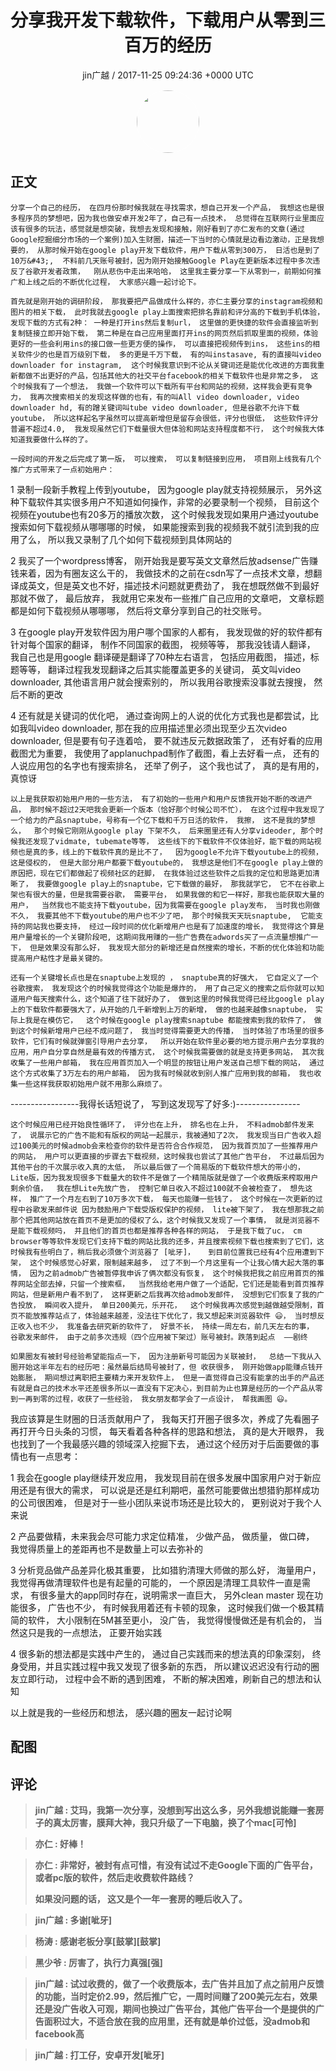 <h1 align="center">分享我开发下载软件，下载用户从零到三百万的经历</h1>
<p align="center">
    <a>jin广越 / 2017-11-25 09:24:36 &#43;0000 UTC</a>
</p>

<div align="center">
    <img src="https://images.zsxq.com/FgDbL_v6bHakBo1BgzgpvJmrVnEs?e=1590940799&amp;token=kIxbL07-8jAj8w1n4s9zv64FuZZNEATmlU_Vm6zD:CyUZ9aaM6XaXVjvygppGsY0gX2Y=" width="100" height="100" style="border:1px solid;border-radius:50%; color:#ffffff"/>
</div>

## 正文

<div>
  

    分享一个自己的经历， 在四月份那时候我就在寻找需求，想自己开发一个产品， 我想这也是很多程序员的梦想吧，因为我也做安卓开发2年了，自己有一点技术， 总觉得在互联网行业里面应该有很多的玩法，感觉就是想突破，我想去发现和接触，刚好看到了亦仁发布的文章(通过Google挖掘细分市场的一个案例)加入生财圈，描述一下当时的心情就是边看边激动，正是我想要的， 从那时候开始在google play开发下载软件，用户下载从零到300万， 日活也是到了10万&#43;,  不料前几天账号被封，因为刚开始接触Google Play在更新版本过程中多次违反了谷歌开发者政策，  刚从悲伤中走出来哈哈， 这里我主要分享一下从零到一，前期如何推广和上线之后的不断优化过程， 大家感兴趣一起讨论下。

    首先就是刚开始的调研阶段， 那我要把产品做成什么样的，亦仁主要分享的instagram视频和图片的相关下载， 此时我就去google play上面搜索把排名靠前和评分高的下载到手机体验，发现下载的方式有2种： 一种是打开ins然后复制url， 这里做的更快捷的软件会直接监听到复制链接立即开始下载， 第二种是在自己应用里面打开ins的网页然后抓取里面的视频，体验更好的一些会利用ins的接口做一些更方便的操作， 可以直接把视频传到ins， 这些ins的相关软件少的也是百万级别下载， 多的更是千万下载， 有的叫instasave, 有的直接叫video downloader for instagram,  这个时候我意识到不论从关键词还是能优化改进的方面我重新都做不出更好的产品，包括其他大的社交平台facebook的相关下载软件也是非常之多， 这个时候我有了一个想法， 我做一个软件可以下载所有平台和网站的视频，这样我会更有竞争力， 我再次搜索相关的发现这样做的也有，有的叫All video downloader, video downloader hd, 有的蹭关键词叫tube video downloader, 但是谷歌不允许下载youtube， 所以这样起名字虽然可以提高新增但是留存会很低，评分也很低， 这些软件评分普遍不超过4.0,  我发现虽然它们下载量很大但体验和网站支持程度都不行， 这个时候我大体知道我要做什么样的了。

    一段时间的开发之后完成了第一版， 可以搜索， 可以复制链接到应用， 项目刚上线我有几个推广方式带来了一点初始用户：
1 录制一段新手教程上传到youtube， 因为google play就支持视频展示， 另外这种下载软件其实很多用户不知道如何操作，非常的必要录制一个视频， 目前这个视频在youtube也有20多万的播放次数， 这个时候我发现如果用户通过youtube搜索如何下载视频从哪哪哪的时候， 如果能搜索到我的视频我不就引流到我的应用了么， 所以我又录制了几个如何下载视频到具体网站的

2 我买了一个wordpress博客， 刚开始我是要写英文文章然后放adsense广告赚钱来着，因为有圈友这么干的， 我做技术的之前在csdn写了一点技术文章，想翻译成英文，但是英文也不好，描述技术问题就更费劲了， 我在想既然做不到最好那就不做了， 最后放弃， 我就用它来发布一些推广自己应用的文章吧， 文章标题都是如何下载视频从哪哪哪， 然后将文章分享到自己的社交账号。

3 在google play开发软件因为用户哪个国家的人都有， 我发现做的好的软件都有针对每个国家的翻译， 制作不同国家的截图， 视频等等， 那我没钱请人翻译， 我自己也是用google 翻译硬是翻译了70种左右语言， 包括应用截图， 描述，标题等等， 翻译过程我发现翻译之后其实能覆盖更多的关键词， 英文叫video downloader, 其他语言用户就会搜索别的， 所以我用谷歌搜索没事就去搜搜， 然后不断的更改

4 还有就是关键词的优化吧， 通过查询网上的人说的优化方式我也是都尝试，比如我叫video downloader, 那在我的应用描述里必须出现至少五次video downloader, 但是要有句子连着哈， 要不就违反元数据政策了， 还有好看的应用截图尤为重要， 我使用了applanuchpad制作了截图，看上去好看一点， 还有的人说应用包的名字也有搜索排名， 还举了例子， 这个我也试了， 真的是有用的， 真惊讶

 
    以上是我获取初始用户用的一些方法， 有了初始的一些用户和用户反馈我开始不断的改进产品， 那时候不超过2天吧我会更新一个版本（恰好那个时候公司不忙）， 在这个过程中我发现了一个给力的产品snaptube，号称有一个亿下载和千万日活的软件， 我擦， 这不是我的梦想么，  那个时候它刚刚从google play 下架不久， 后来圈里还有人分享videoder, 那个时候我还发现了vidmate, tubemate等等， 这些线下的下载软件不仅体验好，能下载的网站视频也是真的多，线上的下载软件真的是比不了，  因为google不允许下载youtube上的视频， 这是侵权的， 但是大部分用户都要下载youtube的， 我想这是他们不在google play上做的原因把，现在它们都做起了视频社区的赶脚， 在我体验过这些软件之后我的定位和思路更加清晰了， 我要做google play上的snaptube，它下载做的最好， 那我就学它， 它不在谷歌上架也有很大的量，但是我需要谷歌， 需要平台， 如果我做的和它一样好，那我也能获取大量的用户，  当然我也不能支持下载youtube，因为我需要在google play发布， 当时我也刚做不久， 我要其他不下载youtube的用户也不少了吧， 那个时候我天天玩snaptube,  它能支持的网站我也要支持， 经过一段时间的优化新增用户也是有了加速度的增长， 我觉得这个算是用户量增长的一个关键阶段吧, 这期间我用赚的一些广告费在adwords买了一点流量想推广一下， 但是效果没有那么好， 我发现大部分的新增还是自然搜索的增长，不断的优化体验和功能提高用户粘性才是最关键的。

    还有一个关键增长点也是在snaptube上发现的 ， snaptube真的好强大， 它自定义了一个谷歌搜索， 我发现这个的时候我觉得这个功能是爆炸的， 用了自己定义的搜索之后你就可以知道用户每天搜索什么，这个知道了往下就好办了， 做到这里的时候我觉得已经比google play上的下载软件都要强大了，从开始的几千新增到上万的新增， 做的也越来越像snaptube， 实际上我是在模仿它，  这个时候在google play搜索snaptube 都能搜索到我的软件了， 做到这个时候新增用户已经不成问题了， 我当时觉得需要更大的传播， 当时体验了市场里的很多软件，它们有时候就弹窗引导用户去分享，  所以开始在软件里必要的地方提示用户去分享我的应用，用户自分享自然是最有效的传播方式， 这个时候我需要做的就是支持更多网站， 其次我收集了一些用户邮箱， 我在应用首页加入一个明显的按钮让用户发送自己想下载的网站， 通过这个方式收集了3万左右的用户邮箱， 因为我有时候就收到别人推广应用到我的邮箱， 我也收集一些这样我获取初始用户就不用那么麻烦了。

-----------------我得长话短说了， 写到这发现写了好多:)----------------

    这个时候应用已经开始良性循环了， 评分也在上升， 排名也在上升， 不料admob邮件发来了， 说展示它的广告不能和有版权的网站一起展示，我被通知了2次， 我发现当日广告收入超过100美元的时候admob会来检查你的软件是否符合合作规范， 因为我首页加了一些推荐用户的网站， 用户可以更直接的步骤去下载视频，这时候我也尝试了其他广告平台， 不过最后因为其他平台的千次展示收入真的太低， 所以最后做了一个简易版的下载软件想大的带小的， Lite版，因为我发现很多下载量大的软件不是做了一个精简版就是做了一个收费版来榨取用户剩余价值，  我在想Lite先放广告， 控制它单日收入不超过100就不会被检查了， 想先这样， 推广了一个月左右到了10万多次下载， 每天也能赚一些钱了， 这个时候在一次更新的过程中谷歌发来邮件说 因为鼓励用户下载受版权保护的视频， lite被下架了， 我在想那我之前那个把其他网站放在首页不是更加的侵权了么，这个时候我又发现了一个事情， 就是浏览器不是能下载视频吗， 并且他们的首页也都是推荐各种各样的网站， 于是我下载了uc， cm browser等等软件发现它们支持下载的网站比我的还多，并且搜索视频下载也搜索到了它们，这时候我有些明白了，稍后我必须做个浏览器了 [呲牙]，   到目前位置我已经有4个应用遭到下架， 这个时候感觉心好累，限制越来越多， 过了不到一个月这里有一个让我心情大起大落的事情， 因为之前admob广告被暂停我申诉了俩次都没有恢复， 这个时候我把我之前应用首页的推荐网站全部去掉，只留一个搜索框，  当然我给老用户做了一个适配，它们还是能看到首页推荐网站，但是新用户看不到了， 这样更新之后我再次给admob发邮件， 没想到它们恢复了我的广告投放， 瞬间收入提升， 单日200美元，乐开花，  这个时候我再次感觉到越做越受限制，首页不能放推荐站点了，体验越来越差，没法往下优化了，我又想起来浏览器软件 😃， 当时想反正收入也不少， 我准备去研究新的软件了， 好景不长， 持续一周左右，前几天左右的事，  谷歌发来邮件， 由于之前多次违规（四个应用被下架过）账号被封。跌落到起点  ——剧终

    如果圈友有被封号经验希望能指点一下， 因为注册新号可能因为关联被封，  总结一下我从入圈开始这半年左右的经历吧：虽然最后结局号被封了，但 收获很多， 刚开始做app能赚点钱开始膨胀， 期间想过离职把主要精力来开发软件上， 但是一直觉得自己没有能拿的出手的产品还有就是自己的技术水平还差很多所以一直没有下定决心，到目前为止也算是经历的一个产品从零到一再到零的过程，收获了一些经验， 我女朋友都学会了一点设计， 帮我画图 😃。

   我应该算是生财圈的日活贡献用户了， 我每天打开圈子很多次，养成了先看圈子再打开今日头条的习惯，  每天看着各种各样的思路和想法， 真的是大开眼界， 我也找到了一个我最感兴趣的领域深入挖掘下去， 通过这个经历对于后面要做的事情也有一点思考：

1 我会在google play继续开发应用， 我发现目前在很多发展中国家用户对于新应用还是有很大的需求， 可以说是还是红利期吧，虽然可能要做出想猎豹那样成功的公司很困难， 但是对于一些小团队来说市场还是比较大的，  更别说对于我个人来说

2 产品要做精，未来我会尽可能力求定位精准， 少做产品， 做质量， 做口碑， 我觉得质量上的差距再也不是数量上可以去弥补的

3 分析竞品做产品差异化极其重要， 比如猎豹清理大师做的那么好， 海量用户， 我觉得再做清理软件也是有起量的可能的， 一个原因是清理工具软件一直是需求， 有很多量大的app同时存在，说明需求一直巨大， 另外clean master 现在功能很多， 广告也不少， 有时候我用着还有卡顿的现象， 这时候我们做一个极其精简的软件， 大小限制在5M甚至更小， 没广告， 我觉得慢慢做还是有机会的， 当然这只是我的一点想法， 正要开始实践

4 很多新的想法都是实践中产生的， 通过自己实践而来的想法真的印象深刻， 终身受用，并且实践过程中我又发现了很多新的东西， 所以建议迟迟没有行动的圈友立即行动， 过程中会不断的遇到困难， 不断的解决困难，刷新自己的想法和认知

以上就是我的一些经历和想法， 感兴趣的圈友一起讨论啊
</div>

## 配图
<div class="image" align="center">

</div>

## 评论

<div align="left">
<div>

<blockquote >
<span> <strong>jin广越 : 艾玛，我第一次分享，没想到写出这么多，另外我想说能赚一套房子的真太厉害，膜拜大神，我只升级了一下电脑，换了个mac[可怜] </strong></span>
</blockquote>

<blockquote >
<span> <strong>亦仁 : 好棒！ </strong></span>
</blockquote>

<blockquote >
<span> <strong>亦仁 : 非常好，被封有点可惜，有没有试过不走Google下面的广告平台，或者pc版的软件，然后走收费软件路线？ 

如果没问题的话， 这又是个一年一套房的睡后收入了。 </strong></span>
</blockquote>

<blockquote >
<span> <strong>jin广越 : 多谢[呲牙] </strong></span>
</blockquote>

<blockquote >
<span> <strong>杨涛 : 感谢老板分享[鼓掌][鼓掌] </strong></span>
</blockquote>

<blockquote >
<span> <strong>黑少爷 : 厉害了，执行力真强[强] </strong></span>
</blockquote>

<blockquote >
<span> <strong>jin广越 : 试过收费的，做了一个收费版本，去广告并且加了点之前用户反馈的功能，当时定价2.99，然后推广它，一周时间赚了200美元左右，效果还是没广告收入可观，期间也换过广告平台，其他广告平台一个是提供的广告面积过大，不适合放在我的应用里，还有就是单价过低，没admob和facebook高 </strong></span>
</blockquote>

<blockquote >
<span> <strong>jin广越 : 打工仔，安卓开发[呲牙] </strong></span>
</blockquote>

</div>
</div>